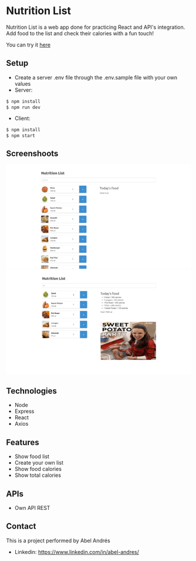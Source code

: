 # Nutrition List
Nutrition List is a web app done for practicing React and API's integration. 
Add food to the list and check their calories with a fun touch!

You can try it [here](https://nutrition-list.onrender.com/)

## Setup
* Create a server .env file through the .env.sample file with your own values
* Server:

```
$ npm install
$ npm run dev
```

* Client:

```
$ npm install
$ npm start
```

## Screenshoots
![nutrition-list-1](client/public/nutrition-list-1.png)
![nutrition-list-1](client/public/nutrition-list-2.png)

## Technologies
* Node
* Express
* React
* Axios

## Features
* Show food list
* Create your own list
* Show food calories
* Show total calories

## APIs
* Own API REST

## Contact
This is a project performed by Abel Andrés
* Linkedin: https://www.linkedin.com/in/abel-andres/
